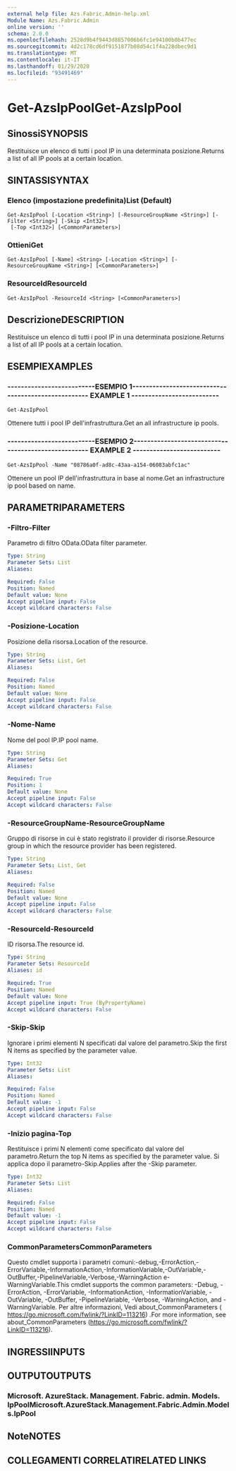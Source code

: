 ```yaml
---
external help file: Azs.Fabric.Admin-help.xml
Module Name: Azs.Fabric.Admin
online version: ''
schema: 2.0.0
ms.openlocfilehash: 2528d9b4f9443d8857006b6fc1e94100b0b477ec
ms.sourcegitcommit: 4d2c178cd6df9151877b08d54c1f4a228dbec9d1
ms.translationtype: MT
ms.contentlocale: it-IT
ms.lasthandoff: 01/29/2020
ms.locfileid: "93491469"
---
```

# <span data-ttu-id="eeef0-101">Get-AzsIpPool</span><span class="sxs-lookup"><span data-stu-id="eeef0-101">Get-AzsIpPool</span></span>

## <span data-ttu-id="eeef0-102">Sinossi</span><span class="sxs-lookup"><span data-stu-id="eeef0-102">SYNOPSIS</span></span>
<span data-ttu-id="eeef0-103">Restituisce un elenco di tutti i pool IP in una determinata posizione.</span><span class="sxs-lookup"><span data-stu-id="eeef0-103">Returns a list of all IP pools at a certain location.</span></span>

## <span data-ttu-id="eeef0-104">SINTASSI</span><span class="sxs-lookup"><span data-stu-id="eeef0-104">SYNTAX</span></span>

### <span data-ttu-id="eeef0-105">Elenco (impostazione predefinita)</span><span class="sxs-lookup"><span data-stu-id="eeef0-105">List (Default)</span></span>
```
Get-AzsIpPool [-Location <String>] [-ResourceGroupName <String>] [-Filter <String>] [-Skip <Int32>]
 [-Top <Int32>] [<CommonParameters>]
```

### <span data-ttu-id="eeef0-106">Ottieni</span><span class="sxs-lookup"><span data-stu-id="eeef0-106">Get</span></span>
```
Get-AzsIpPool [-Name] <String> [-Location <String>] [-ResourceGroupName <String>] [<CommonParameters>]
```

### <span data-ttu-id="eeef0-107">ResourceId</span><span class="sxs-lookup"><span data-stu-id="eeef0-107">ResourceId</span></span>
```
Get-AzsIpPool -ResourceId <String> [<CommonParameters>]
```

## <span data-ttu-id="eeef0-108">Descrizione</span><span class="sxs-lookup"><span data-stu-id="eeef0-108">DESCRIPTION</span></span>
<span data-ttu-id="eeef0-109">Restituisce un elenco di tutti i pool IP in una determinata posizione.</span><span class="sxs-lookup"><span data-stu-id="eeef0-109">Returns a list of all IP pools at a certain location.</span></span>

## <span data-ttu-id="eeef0-110">ESEMPI</span><span class="sxs-lookup"><span data-stu-id="eeef0-110">EXAMPLES</span></span>

### <span data-ttu-id="eeef0-111">--------------------------ESEMPIO 1--------------------------</span><span class="sxs-lookup"><span data-stu-id="eeef0-111">-------------------------- EXAMPLE 1 --------------------------</span></span>
```
Get-AzsIpPool
```

<span data-ttu-id="eeef0-112">Ottenere tutti i pool IP dell'infrastruttura.</span><span class="sxs-lookup"><span data-stu-id="eeef0-112">Get an all infrastructure ip pools.</span></span>

### <span data-ttu-id="eeef0-113">--------------------------ESEMPIO 2--------------------------</span><span class="sxs-lookup"><span data-stu-id="eeef0-113">-------------------------- EXAMPLE 2 --------------------------</span></span>
```
Get-AzsIpPool -Name "08786a0f-ad8c-43aa-a154-06083abfc1ac"
```

<span data-ttu-id="eeef0-114">Ottenere un pool IP dell'infrastruttura in base al nome.</span><span class="sxs-lookup"><span data-stu-id="eeef0-114">Get an infrastructure ip pool based on name.</span></span>

## <span data-ttu-id="eeef0-115">PARAMETRI</span><span class="sxs-lookup"><span data-stu-id="eeef0-115">PARAMETERS</span></span>

### <span data-ttu-id="eeef0-116">-Filtro</span><span class="sxs-lookup"><span data-stu-id="eeef0-116">-Filter</span></span>
<span data-ttu-id="eeef0-117">Parametro di filtro OData.</span><span class="sxs-lookup"><span data-stu-id="eeef0-117">OData filter parameter.</span></span>

```yaml
Type: String
Parameter Sets: List
Aliases: 

Required: False
Position: Named
Default value: None
Accept pipeline input: False
Accept wildcard characters: False
```

### <span data-ttu-id="eeef0-118">-Posizione</span><span class="sxs-lookup"><span data-stu-id="eeef0-118">-Location</span></span>
<span data-ttu-id="eeef0-119">Posizione della risorsa.</span><span class="sxs-lookup"><span data-stu-id="eeef0-119">Location of the resource.</span></span>

```yaml
Type: String
Parameter Sets: List, Get
Aliases: 

Required: False
Position: Named
Default value: None
Accept pipeline input: False
Accept wildcard characters: False
```

### <span data-ttu-id="eeef0-120">-Nome</span><span class="sxs-lookup"><span data-stu-id="eeef0-120">-Name</span></span>
<span data-ttu-id="eeef0-121">Nome del pool IP.</span><span class="sxs-lookup"><span data-stu-id="eeef0-121">IP pool name.</span></span>

```yaml
Type: String
Parameter Sets: Get
Aliases: 

Required: True
Position: 1
Default value: None
Accept pipeline input: False
Accept wildcard characters: False
```

### <span data-ttu-id="eeef0-122">-ResourceGroupName</span><span class="sxs-lookup"><span data-stu-id="eeef0-122">-ResourceGroupName</span></span>
<span data-ttu-id="eeef0-123">Gruppo di risorse in cui è stato registrato il provider di risorse.</span><span class="sxs-lookup"><span data-stu-id="eeef0-123">Resource group in which the resource provider has been registered.</span></span>

```yaml
Type: String
Parameter Sets: List, Get
Aliases: 

Required: False
Position: Named
Default value: None
Accept pipeline input: False
Accept wildcard characters: False
```

### <span data-ttu-id="eeef0-124">-ResourceId</span><span class="sxs-lookup"><span data-stu-id="eeef0-124">-ResourceId</span></span>
<span data-ttu-id="eeef0-125">ID risorsa.</span><span class="sxs-lookup"><span data-stu-id="eeef0-125">The resource id.</span></span>

```yaml
Type: String
Parameter Sets: ResourceId
Aliases: id

Required: True
Position: Named
Default value: None
Accept pipeline input: True (ByPropertyName)
Accept wildcard characters: False
```

### <span data-ttu-id="eeef0-126">-Skip</span><span class="sxs-lookup"><span data-stu-id="eeef0-126">-Skip</span></span>
<span data-ttu-id="eeef0-127">Ignorare i primi elementi N specificati dal valore del parametro.</span><span class="sxs-lookup"><span data-stu-id="eeef0-127">Skip the first N items as specified by the parameter value.</span></span>

```yaml
Type: Int32
Parameter Sets: List
Aliases: 

Required: False
Position: Named
Default value: -1
Accept pipeline input: False
Accept wildcard characters: False
```

### <span data-ttu-id="eeef0-128">-Inizio pagina</span><span class="sxs-lookup"><span data-stu-id="eeef0-128">-Top</span></span>
<span data-ttu-id="eeef0-129">Restituisce i primi N elementi come specificato dal valore del parametro.</span><span class="sxs-lookup"><span data-stu-id="eeef0-129">Return the top N items as specified by the parameter value.</span></span>
<span data-ttu-id="eeef0-130">Si applica dopo il parametro-Skip.</span><span class="sxs-lookup"><span data-stu-id="eeef0-130">Applies after the -Skip parameter.</span></span>

```yaml
Type: Int32
Parameter Sets: List
Aliases: 

Required: False
Position: Named
Default value: -1
Accept pipeline input: False
Accept wildcard characters: False
```

### <span data-ttu-id="eeef0-131">CommonParameters</span><span class="sxs-lookup"><span data-stu-id="eeef0-131">CommonParameters</span></span>
<span data-ttu-id="eeef0-132">Questo cmdlet supporta i parametri comuni:-debug,-ErrorAction,-ErrorVariable,-InformationAction,-InformationVariable,-OutVariable,-OutBuffer,-PipelineVariable,-Verbose,-WarningAction e-WarningVariable.</span><span class="sxs-lookup"><span data-stu-id="eeef0-132">This cmdlet supports the common parameters: -Debug, -ErrorAction, -ErrorVariable, -InformationAction, -InformationVariable, -OutVariable, -OutBuffer, -PipelineVariable, -Verbose, -WarningAction, and -WarningVariable.</span></span> <span data-ttu-id="eeef0-133">Per altre informazioni, Vedi about_CommonParameters ( https://go.microsoft.com/fwlink/?LinkID=113216) .</span><span class="sxs-lookup"><span data-stu-id="eeef0-133">For more information, see about_CommonParameters (https://go.microsoft.com/fwlink/?LinkID=113216).</span></span>

## <span data-ttu-id="eeef0-134">INGRESSI</span><span class="sxs-lookup"><span data-stu-id="eeef0-134">INPUTS</span></span>

## <span data-ttu-id="eeef0-135">OUTPUT</span><span class="sxs-lookup"><span data-stu-id="eeef0-135">OUTPUTS</span></span>

### <span data-ttu-id="eeef0-136">Microsoft. AzureStack. Management. Fabric. admin. Models. IpPool</span><span class="sxs-lookup"><span data-stu-id="eeef0-136">Microsoft.AzureStack.Management.Fabric.Admin.Models.IpPool</span></span>

## <span data-ttu-id="eeef0-137">Note</span><span class="sxs-lookup"><span data-stu-id="eeef0-137">NOTES</span></span>

## <span data-ttu-id="eeef0-138">COLLEGAMENTI CORRELATI</span><span class="sxs-lookup"><span data-stu-id="eeef0-138">RELATED LINKS</span></span>


